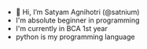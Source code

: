 - 👋 Hi, I’m Satyam Agnihotri (@satnium)
- I'm absolute beginner in programming 
- I'm currently in BCA 1st year  
- python is my programming language 

<!---
satnium/satnium is a ✨ special ✨ repository because its `README.md` (this file) appears on your GitHub profile.
You can click the Preview link to take a look at your changes.
--->
